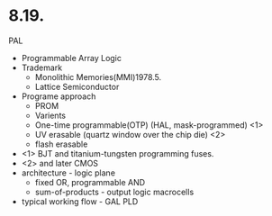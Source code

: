 # 8.19. #
PAL
   - Programmable Array Logic
   - Trademark
     - Monolithic Memories(MMI)1978.5.
     - Lattice Semiconductor
   - Programe approach
     - PROM
     - Varients
      - One-time programmable(OTP) (HAL, mask-programmed) <1>
      - UV erasable (quartz window over the chip die) <2>
      - flash erasable
   - <1> BJT and titanium-tungsten programming fuses.
   - <2> and later CMOS
   - architecture
    - logic plane
      - fixed OR, programmable AND
      - sum-of-products
    - output logic macrocells
   - typical working flow
    - 
GAL
PLD
